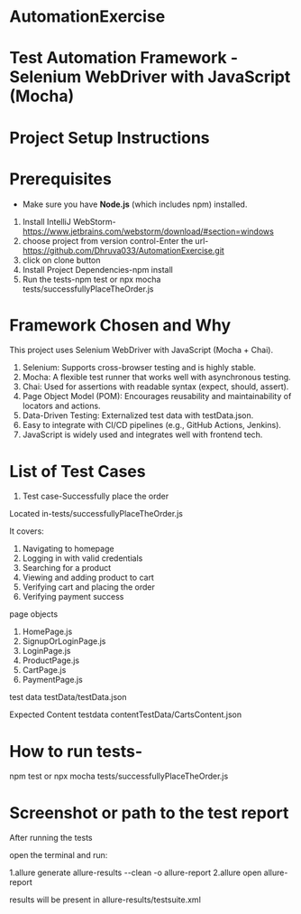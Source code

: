 # AutomationExercise

# Test Automation Framework - Selenium WebDriver with JavaScript (Mocha)

# Project Setup Instructions

# Prerequisites
- Make sure you have **Node.js** (which includes npm) installed.  

1. Install IntelliJ WebStorm- https://www.jetbrains.com/webstorm/download/#section=windows
2. choose project from version control-Enter the url-https://github.com/Dhruva033/AutomationExercise.git
3. click on clone button
4. Install Project Dependencies-npm install
5. Run the tests-npm test or npx mocha tests/successfullyPlaceTheOrder.js


# Framework Chosen and Why
This project uses Selenium WebDriver with JavaScript (Mocha + Chai).
1. Selenium: Supports cross-browser testing and is highly stable.
2. Mocha: A flexible test runner that works well with asynchronous testing.
3. Chai: Used for assertions with readable syntax (expect, should, assert).
4. Page Object Model (POM): Encourages reusability and maintainability of locators and actions.
5. Data-Driven Testing: Externalized test data with testData.json.
6. Easy to integrate with CI/CD pipelines (e.g., GitHub Actions, Jenkins).
7. JavaScript is widely used and integrates well with frontend tech.

# List of Test Cases
1. Test case-Successfully place the order

Located in-tests/successfullyPlaceTheOrder.js

It covers:
1. Navigating to homepage
2. Logging in with valid credentials
3. Searching for a product
4. Viewing and adding product to cart
5. Verifying cart and placing the order
6. Verifying payment success

page objects
1. HomePage.js
2. SignupOrLoginPage.js
3. LoginPage.js
4. ProductPage.js
5. CartPage.js
6. PaymentPage.js

test data
testData/testData.json

Expected Content testdata
contentTestData/CartsContent.json

# How to run tests-
npm test or npx mocha tests/successfullyPlaceTheOrder.js

# Screenshot or path to the test report
After running the tests

open the terminal and run: 

1.allure generate allure-results --clean -o allure-report
2.allure open allure-report

results will be present in allure-results/testsuite.xml

 











